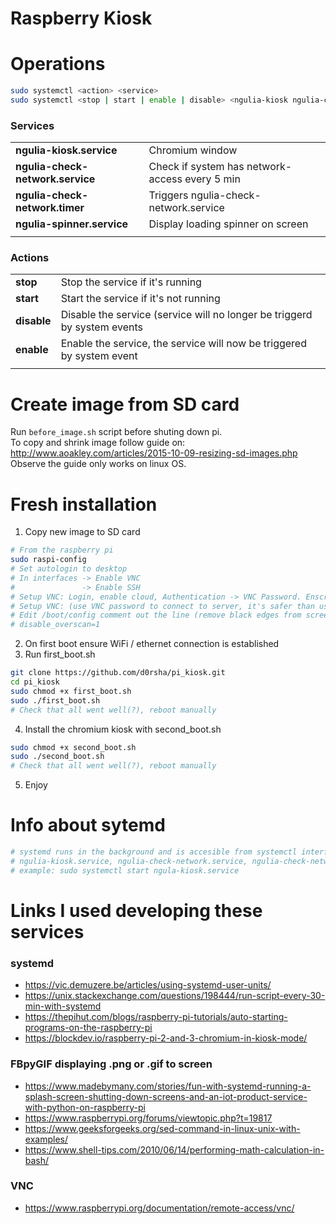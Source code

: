 # Raspberry Kiosk

# Operations 
```bash
sudo systemctl <action> <service>
sudo systemctl <stop | start | enable | disable> <ngulia-kiosk ngulia-check-network.service ngulia-check-network.timer | ngulia-spinner>
```
### Services
|                               |                                               |
|------------------------------|------------------------------------------------|
|**ngulia-kiosk.service**          |Chromium window |
|**ngulia-check-network.service**  |Check if system has network-access every 5 min|
|**ngulia-check-network.timer**    |Triggers ngulia-check-network.service|
|**ngulia-spinner.service**        |Display loading spinner on screen|
|                               |                                               |

### Actions 
|                               |                                               |
|-------------------------------|------------------------------------------------|
|**stop**                       | Stop the service if it's running |
|**start**                      | Start the service if it's not running |
|**disable**                    | Disable the service (service will no longer be triggerd by system events |
|**enable**                     | Enable the service, the service will now be triggered by system event |
|                               |                                               |

# Create image from SD card
Run `before_image.sh` script before shuting down pi.  
To copy and shrink image follow guide on: http://www.aoakley.com/articles/2015-10-09-resizing-sd-images.php  
Observe the guide only works on linux OS.


# Fresh installation
1. Copy new image to SD card
```bash
# From the raspberry pi
sudo raspi-config
# Set autologin to desktop
# In interfaces -> Enable VNC 
#               -> Enable SSH
# Setup VNC: Login, enable cloud, Authentication -> VNC Password. Enscryption -> Always on
# Setup VNC: (use VNC password to connect to server, it's safer than using root user)
# Edit /boot/config comment out the line (remove black edges from screen)
# disable_overscan=1
```

2. On first boot ensure WiFi / ethernet connection is established
3. Run first_boot.sh
```bash
git clone https://github.com/d0rsha/pi_kiosk.git
cd pi_kiosk
sudo chmod +x first_boot.sh
sudo ./first_boot.sh
# Check that all went well(?), reboot manually
```

4. Install the chromium kiosk with second_boot.sh

```bash
sudo chmod +x second_boot.sh
sudo ./second_boot.sh
# Check that all went well(?), reboot manually
```

5. Enjoy

# Info about sytemd
```bash
# systemd runs in the background and is accesible from systemctl interface
# ngulia-kiosk.service, ngulia-check-network.service, ngulia-check-network.timer, ngulia-spinner.service 
# example: sudo systemctl start ngula-kiosk.service 
```

# Links I used developing these services 
### systemd 
* https://vic.demuzere.be/articles/using-systemd-user-units/
* https://unix.stackexchange.com/questions/198444/run-script-every-30-min-with-systemd
* https://thepihut.com/blogs/raspberry-pi-tutorials/auto-starting-programs-on-the-raspberry-pi
* https://blockdev.io/raspberry-pi-2-and-3-chromium-in-kiosk-mode/

### FBpyGIF displaying .png or .gif to screen
* https://www.madebymany.com/stories/fun-with-systemd-running-a-splash-screen-shutting-down-screens-and-an-iot-product-service-with-python-on-raspberry-pi
* https://www.raspberrypi.org/forums/viewtopic.php?t=19817
* https://www.geeksforgeeks.org/sed-command-in-linux-unix-with-examples/
* https://www.shell-tips.com/2010/06/14/performing-math-calculation-in-bash/

### VNC
* https://www.raspberrypi.org/documentation/remote-access/vnc/
